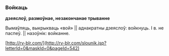 ### Войкаць
**дзеяслоў, размоўнае, незакончанае трыванне**

Вымаўляць, выкрыкваць «вой» || аднакратны дзеяслоў: войкнуць. І в. не паспеў. || назоўнік: войканне.

<a rel="author">[http://rv-blr.com/](http://rv-blr.com/slounik.jsp?letterId=0&maskId=0&pageId=542)</a>
